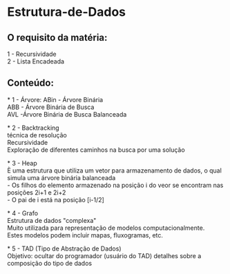 # Estrutura-de-Dados

## O requisito da matéria:
<p>
1 - Recursividade <br/>
2 - Lista Encadeada <br/> 
</p>

## Conteúdo: 
<p>
* 1 - Árvore:
    ABin - Árvore Binária <br/>
    ABB - Árvore Binária de Busca <br/>
    AVL -Árvore Binária de Busca Balanceada <br/> 
</p>

<p>
* 2 - Backtracking <br/>
    técnica de resolução <br/>
    Recursividade <br/>
    Exploração de diferentes caminhos na busca por uma solução 
</p>

<p>
* 3 - Heap <br/>
    È uma estrutura que utiliza um vetor para armazenamento de dados, o qual simula uma árvore binária balanceada<br/>
    - Os filhos do elemento armazenado na posição i do veor se encontram nas posições 2i+1 e 2i+2 <br/>
    - O pai de i está na posição [i-1/2]
</p>

<p>
* 4 - Grafo <br/>
    Estrutura de dados "complexa"<br/>
    Muito utilizada para representação de modelos computacionalmente. <br/>
    Estes modelos podem incluir mapas, fluxogramas, etc.
</p>

<p>
* 5 - TAD (Tipo de Abstração de Dados) <br/>
Objetivo: ocultar do programador (usuário do TAD) detalhes sobre a composição do tipo de dados
</p>

